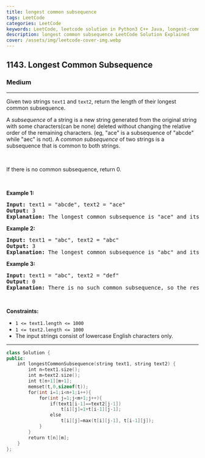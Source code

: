 ```yaml
---
title: longest common subsequence
tags: LeetCode
categories: LeetCode
keywords: LeetCode, leetcode solution in Python3 C++ Java, longest-common-subsequence solution
description: longest common subsequence LeetCode Solution Explained
cover: /assets/img/leetcode-cover-img.webp
---
```



<h2>1143. Longest Common Subsequence</h2><h3>Medium</h3><hr><div><p>Given two strings <code>text1</code> and <code>text2</code>, return the length of their longest common subsequence.</p>

<p>A <em>subsequence</em> of a string is a new string generated from the original string with some characters(can be none) deleted without changing the relative order of the remaining characters. (eg, "ace" is a subsequence of "abcde" while "aec" is not).&nbsp;A <em>common subsequence</em>&nbsp;of two strings is a subsequence that is common to both strings.</p>

<p>&nbsp;</p>

<p>If there is no common subsequence, return 0.</p>

<p>&nbsp;</p>
<p><strong>Example 1:</strong></p>

<pre><strong>Input:</strong> text1 = "abcde", text2 = "ace" 
<strong>Output:</strong> 3  
<strong>Explanation:</strong> The longest common subsequence is "ace" and its length is 3.
</pre>

<p><strong>Example 2:</strong></p>

<pre><strong>Input:</strong> text1 = "abc", text2 = "abc"
<strong>Output:</strong> 3
<strong>Explanation:</strong> The longest common subsequence is "abc" and its length is 3.
</pre>

<p><strong>Example 3:</strong></p>

<pre><strong>Input:</strong> text1 = "abc", text2 = "def"
<strong>Output:</strong> 0
<strong>Explanation:</strong> There is no such common subsequence, so the result is 0.
</pre>

<p>&nbsp;</p>
<p><strong>Constraints:</strong></p>

<ul>
	<li><code>1 &lt;= text1.length &lt;= 1000</code></li>
	<li><code>1 &lt;= text2.length &lt;= 1000</code></li>
	<li>The input strings consist of lowercase English characters only.</li>
</ul>
</div>

---




```cpp
class Solution {
public:
    int longestCommonSubsequence(string text1, string text2) {
        int n=text1.size();
        int m=text2.size();
        int t[n+1][m+1];
        memset(t,0,sizeof(t));
        for(int i=1;i<n+1;i++){
            for(int j=1;j<m+1;j++){
                if(text1[i-1]==text2[j-1])
                    t[i][j]=1+t[i-1][j-1];
                else
                    t[i][j]=max(t[i][j-1], t[i-1][j]);
            }
        }
        return t[n][m];
    }
};

```
